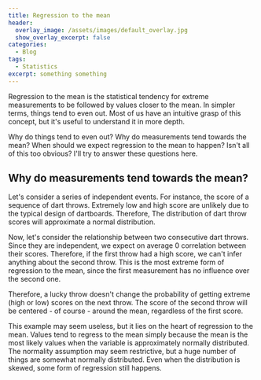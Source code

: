 ```yaml
---
title: Regression to the mean
header:
  overlay_image: /assets/images/default_overlay.jpg
  show_overlay_excerpt: false
categories:
  - Blog
tags:
  - Statistics
excerpt: something something
---
```

Regression to the mean is the statistical tendency for extreme measurements to be followed by values closer to the mean. In simpler terms, things tend to even out. Most of us have an intuitive grasp of this concept, but it's useful to understand it in more depth.

Why do things tend to even out? Why do measurements tend towards the mean? When should we expect regression to the mean to happen? Isn't all of this too obvious? I'll try to answer these questions here.

## Why do measurements tend towards the mean?

Let's consider a series of independent events. For instance, the score of a sequence of dart throws. Extremely low and high score are unlikely due to the typical design of dartboards. Therefore, The distribution of dart throw scores will approximate a normal distribution.

Now, let's consider the relationship between two consecutive dart throws. Since they are independent, we expect on average 0 correlation between their scores. Therefore, if the first throw had a high score, we can't infer anything about the second throw. This is the most extreme form of regression to the mean, since the first measurement has no influence over the second one.

Therefore, a lucky throw doesn't change the probability of getting extreme (high or low) scores on the next throw. The score of the second throw will be centered - of course - around the mean, regardless of the first score.

This example may seem useless, but it lies on the heart of regression to the mean. Values tend to regress to the mean simply because the mean is the most likely values when the variable is approximately normally distributed. The normality assumption may seem restrictive, but a huge number of things are somewhat normally distributed. Even when the distribution is skewed, some form of regression still happens.
